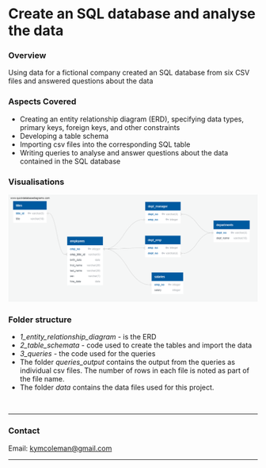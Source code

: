 # Create an SQL database and analyse the data

### **Overview**
Using data for a fictional company created an SQL database from six CSV files and answered questions about the data


### **Aspects Covered**
- Creating an entity relationship diagram (ERD), specifying data types, primary keys, foreign keys, and other constraints
- Developing a table schema
- Importing csv files into the corresponding SQL table
- Writing queries to analyse and answer questions about the data contained in the SQL database

### **Visualisations**
![ERD](1_entity_relationship_diagram.png)


### **Folder structure**
- *1_entity_relationship_diagram* - is the ERD
- *2_table_schemata* - code used to create the tables and import the data
- *3_queries* - the code used for the queries
- The folder *queries_output* contains the output from the queries as individual csv files.  The number of rows in each file is noted as part of the file name.
- The folder *data* contains the data files used for this project.


<br>

---

### **Contact**
Email: kymcoleman@gmail.com

---
